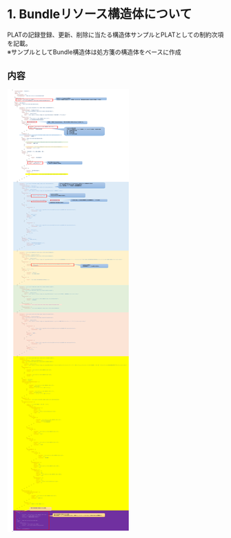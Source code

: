 # 1. Bundleリソース構造体について
PLATの記録登録、更新、削除に当たる構造体サンプルとPLATとしての制約次項を記載。  
※サンプルとしてBundle構造体は処方箋の構造体をベースに作成  

## 内容
![image](../../.attachments/image-bundle.png)
